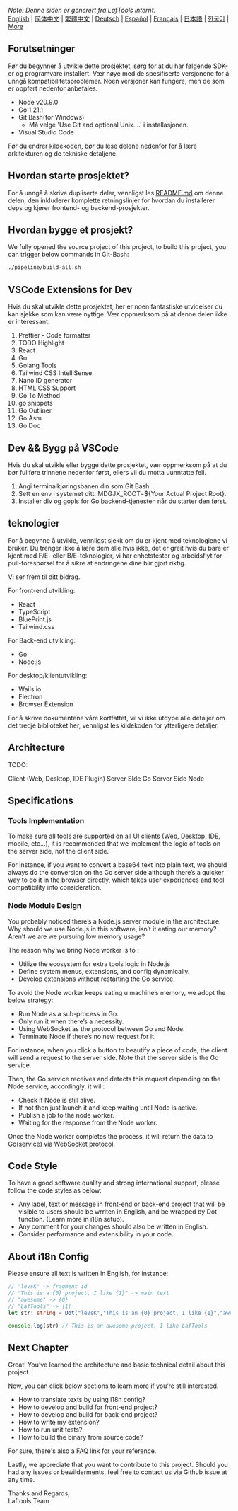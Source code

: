 <i>Note: Denne siden er generert fra LafTools internt.</i> <br/> [English](/docs/en_US/CONTRIBUTION.md)  |  [简体中文](/docs/zh_CN/CONTRIBUTION.md)  |  [繁體中文](/docs/zh_HK/CONTRIBUTION.md)  |  [Deutsch](/docs/de/CONTRIBUTION.md)  |  [Español](/docs/es/CONTRIBUTION.md)  |  [Français](/docs/fr/CONTRIBUTION.md)  |  [日本語](/docs/ja/CONTRIBUTION.md)  |  [한국어](/docs/ko/CONTRIBUTION.md) | [More](/docs/) <br/>

## Forutsetninger

Før du begynner å utvikle dette prosjektet, sørg for at du har følgende SDK-er og programvare installert. Vær nøye med de spesifiserte versjonene for å unngå kompatibilitetsproblemer. Noen versjoner kan fungere, men de som er oppført nedenfor anbefales.

- Node v20.9.0
- Go 1.21.1
- Git Bash(for Windows)
  - Må velge 'Use Git and optional Unix....' i installasjonen.
- Visual Studio Code

Før du endrer kildekoden, bør du lese delene nedenfor for å lære arkitekturen og de tekniske detaljene.

## Hvordan starte prosjektet?

For å unngå å skrive dupliserte deler, vennligst les [README.md](../README.md) om denne delen, den inkluderer komplette retningslinjer for hvordan du installerer deps og kjører frontend- og backend-prosjekter.

## Hvordan bygge et prosjekt?

We fully opened the source project of this project, to build this project, you can trigger below commands in Git-Bash:

```bash
./pipeline/build-all.sh
```

## VSCode Extensions for Dev

Hvis du skal utvikle dette prosjektet, her er noen fantastiske utvidelser du kan sjekke som kan være nyttige. Vær oppmerksom på at denne delen ikke er interessant.

1. Prettier - Code formatter
2. TODO Highlight
3. React
4. Go
5. Golang Tools
6. Tailwind CSS IntelliSense
7. Nano ID generator
8. HTML CSS Support
9. Go To Method
10. go snippets
11. Go Outliner
12. Go Asm
13. Go Doc

## Dev && Bygg på VSCode

Hvis du skal utvikle eller bygge dette prosjektet, vær oppmerksom på at du bør fullføre trinnene nedenfor først, ellers vil du motta uunntatte feil.

1. Angi terminalkjøringsbanen din som Git Bash
2. Sett en env i systemet ditt: MDGJX_ROOT=${Your Actual Project Root}.
3. Installer dlv og gopls for Go backend-tjenesten når du starter den først.

## teknologier

For å begynne å utvikle, vennligst sjekk om du er kjent med teknologiene vi bruker. Du trenger ikke å lære dem alle hvis ikke, det er greit hvis du bare er kjent med F/E- eller B/E-teknologier, vi har enhetstester og arbeidsflyt for pull-forespørsel for å sikre at endringene dine blir gjort riktig.

Vi ser frem til ditt bidrag.

For front-end utvikling:

- React
- TypeScript
- BluePrint.js
- Tailwind.css

For Back-end utvikling:

- Go
- Node.js

For desktop/klientutvikling:

- Wails.io
- Electron
- Browser Extension

For å skrive dokumentene våre kortfattet, vil vi ikke utdype alle detaljer om det tredje biblioteket her, vennligst les kildekoden for ytterligere detaljer.

## Architecture

TODO:

Client (Web, Desktop, IDE Plugin)
<interact with>
Server SIde Go
<interact with>
Server Side Node

## Specifications

### Tools Implementation

To make sure all tools are supported on all UI clients (Web, Desktop, IDE, mobile, etc…), it is recommended that we implement the logic of tools on the server side, not the client side.

For instance, if you want to convert a base64 text into plain text, we should always do the conversion on the Go server side although there’s a quicker way to do it in the browser directly, which takes user experiences and tool compatibility into consideration.

### Node Module Design

You probably noticed there’s a Node.js server module in the architecture. Why should we use Node.js in this software, isn’t it eating our memory? Aren’t we are we pursuing low memory usage?

The reason why we bring Node worker is to :

- Utilize the ecosystem for extra tools logic in Node.js
- Define system menus, extensions, and config dynamically.
- Develop extensions without restarting the Go service.

To avoid the Node worker keeps eating u machine’s memory, we adopt the below strategy:

- Run Node as a sub-process in Go.
- Only run it when there’s a necessity.
- Using WebSocket as the protocol between Go and Node.
- Terminate Node if there’s no new request for it.

For instance, when you click a button to beautify a piece of code, the client will send a request to the server side. Note that the server side is the Go service.

Then, the Go service receives and detects this request depending on the Node service, accordingly, it will:

- Check if Node is still alive.
- If not then just launch it and keep waiting until Node is active.
- Publish a job to the node worker.
- Waiting for the response from the Node worker.

Once the Node worker completes the process, it will return the data to Go(service) via WebSocket protocol.

## Code Style

To have a good software quality and strong international support, please follow the code styles as below:

- Any label, text or message in front-end or back-end project that will be visible to users should be wrriten in English, and be wrapped by Dot function. (Learn more in i18n setup).
- Any comment for your changes should also be written in English.
- Consider performance and extensibility in your code.

## About i18n Config

Please ensure all text is written in English, for instance:

```Typescript
// "leVsK" -> fragment id
// "This is a {0} project, I like {1}" -> main text
// "awesome" -> {0}
// "LafTools" -> {1}
let str: string = Dot("leVsK","This is an {0} project, I like {1}","awesome","LafTools")

console.log(str) // This is an awesome project, I like LafTools
```

## Next Chapter

Great! You’ve learned the architecture and basic technical detail about this project.

Now, you can click below sections to learn more if you’re still interested.

- How to translate texts by using i18n config?
- How to develop and build for front-end project?
- How to develop and build for back-end project?
- How to write my extension?
- How to run unit tests?
- How to build the binary from source code?

For sure, there's also a FAQ link for your reference.

Lastly, we appreciate that you want to contribute to this project. Should you had any issues or bewilderments, feel free to contact us via Github issue at any time.

Thanks and Regards,  
Laftools Team

